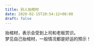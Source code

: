 ```yaml
---
title: 别人抬棺材
date: 2020-02-15T20:54:12+08:00
draft: false
---
```


抬棺材，表示会受到上司和老板赏识。<br>
梦见自己抬棺材，一般情况都是好运的预示！